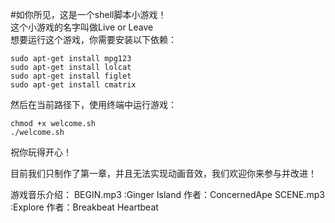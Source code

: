 #如你所见，这是一个shell脚本小游戏！  
这个小游戏的名字叫做Live or Leave  
想要运行这个游戏，你需要安装以下依赖：
```shell
sudo apt-get install mpg123
sudo apt-get install lolcat
sudo apt-get install figlet
sudo apt-get install cmatrix
```

然后在当前路径下，使用终端中运行游戏：
```shell
chmod +x welcome.sh
./welcome.sh
```
祝你玩得开心！

目前我们只制作了第一章，并且无法实现动画音效，我们欢迎你来参与并改进！

游戏音乐介绍：
BEGIN.mp3 :Ginger Island 作者：ConcernedApe
SCENE.mp3 :Explore 作者：Breakbeat Heartbeat
